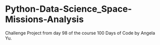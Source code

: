 # Python-Data-Science_Space-Missions-Analysis
Challenge Project from day 98 of the course 100 Days of Code by Angela Yu.
